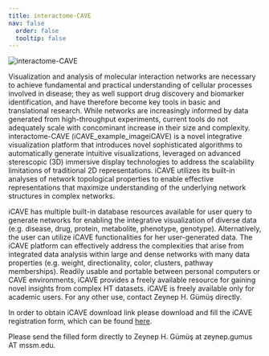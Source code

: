 ```yaml
---
title: interactome-CAVE
nav: false
  order: false
  tooltip: false
---
```


![interactome-CAVE](../images/icave.gif)

Visualization and analysis of molecular interaction networks are necessary to achieve fundamental and practical understanding of cellular processes involved in disease; they as well support drug discovery and biomarker identification, and have therefore become key tools in basic and translational research. While networks are increasingly informed by data generated from high-throughput experiments, current tools do not adequately scale with concominant increase in their size and complexity. interactome-CAVE (iCAVE_example_imageiCAVE) is a novel integrative visualization platform that introduces novel sophisticated algorithms to automatically generate intuitive visualizations, leveraged on advanced sterescopic (3D) immersive display technologies to address the scalability limitations of traditional 2D representations. iCAVE utilizes its built-in analyses of network topological properties to enable effective representations that maximize understanding of the underlying network structures in complex networks.

iCAVE has multiple built-in database resources available for user query to generate networks for enabling the integrative visualization of diverse data (e.g. disease, drug, protein, metabolite, phenotype, genotype). Alternatively, the user can utilize iCAVE functionalities for her user-generated data. The iCAVE platform can effectively address the complexities that arise from integrated data analysis within large and dense networks with many data properties (e.g. weight, directionality, color, clusters, pathway memberships). Readily usable and portable between personal computers or CAVE environments, iCAVE provides a freely available resource for gaining novel insights from complex HT datasets. iCAVE is freely available only for academic users. For any other use, contact Zeynep H. Gümüş directly.

In order to obtain iCAVE download link please download and fill the iCAVE registration form, which can be found [here](https://labs.icahn.mssm.edu/gumuslab/wp-content/uploads/sites/295/2019/08/iCAVE_registration_form.pdf "iCAVE registration form").

Please send the filled form directly to Zeynep H. Gümüş at zeynep.gumus AT mssm.edu.